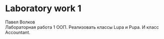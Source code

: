 # Laboratory work 1
Павел Волков  
Лабораторная работа 1
ООП. Реализовать классы Lupa и Pupa. И класс Accountant.
